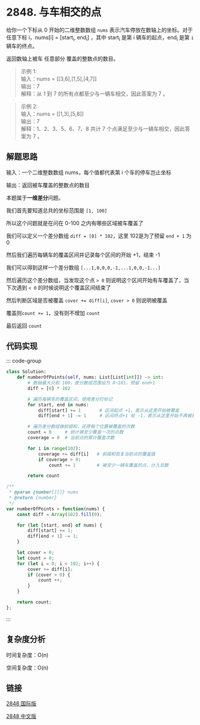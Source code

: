 # 2848. 与车相交的点 <Badge type="tip" text="Easy" />

给你一个下标从 0 开始的二维整数数组 `nums` 表示汽车停放在数轴上的坐标。对于任意下标 i，nums[i] = [start<sub>i</sub>, end<sub>i</sub>] ，其中 start<sub>i</sub> 是第 i 辆车的起点，end<sub>i</sub> 是第 `i` 辆车的终点。

返回数轴上被车 任意部分 覆盖的整数点的数目。

>示例 1:  
输入：nums = [[3,6],[1,5],[4,7]]  
输出：7  
解释：从 1 到 7 的所有点都至少与一辆车相交，因此答案为 7 。

>示例 2:  
输入：nums = [[1,3],[5,8]]  
输出：7  
解释：1、2、3、5、6、7、8 共计 7 个点满足至少与一辆车相交，因此答案为 7 。

## 解题思路
输入：一个二维整数数组 nums，每个值都代表第 i 个车的停车岂止坐标

输出：返回被车覆盖的整数点的数目

本题属于**一维差分**问题。

我们首先要知道总共的坐标范围是 `[1, 100]`

所以这个问题就是在问在 0-100 之内有哪些区域被车覆盖了

我们可以定义一个差分数组 `diff = [0] * 102`，这里 102是为了预留 `end + 1` 为 0

然后我们遍历每辆车的覆盖区间并记录每个区间的开始 +1，结束 -1

我们可以得到这样一个差分数组 `[...1,0,0,0,-1,...1,0,0,-1...]`

然后遍历这个差分数组，当发现这个点 `> 0` 则说明这个区间开始有车覆盖了，当下次遇到 `< 0` 的时候说明这个覆盖区间结束了

然后判断区域是否被覆盖 `cover += diff[i]`, `cover > 0` 则说明被覆盖

覆盖则`count += 1`，没有则不增加 `count`

最后返回 `count`

## 代码实现

::: code-group

```python
class Solution:
    def numberOfPoints(self, nums: List[List[int]]) -> int:
        # 数轴最大只到 100，差分数组范围设为 0~101，预留 end+1
        diff = [0] * 102

        # 遍历每辆车的覆盖区间，使用差分打标记
        for start, end in nums:
            diff[start] += 1       # 区间起点 +1，表示从这里开始被覆盖
            diff[end + 1] -= 1     # 区间终点+1 处 -1，表示从这里开始不再被覆盖

        # 遍历差分数组做前缀和，还原每个位置被覆盖的次数
        count = 0     # 统计被至少覆盖一次的点数
        coverage = 0  # 当前点的累计覆盖次数

        for i in range(102):
            coverage += diff[i]   # 前缀和恢复当前点的覆盖值
            if coverage > 0:
                count += 1        # 被至少一辆车覆盖的点，计入总数

        return count
```

```javascript
/**
 * @param {number[][]} nums
 * @return {number}
 */
var numberOfPoints = function(nums) {
    const diff = Array(102).fill(0);

    for (let [start, end] of nums) {
        diff[start] += 1;
        diff[end + 1] -= 1;
    }

    let cover = 0;
    let count = 0;
    for (let i = 0; i < 102; i++) {
        cover += diff[i];
        if (cover > 0) {
            count ++;
        }
    }

    return count;
};
```

:::

## 复杂度分析

时间复杂度：O(n)

空间复杂度：O(n)

## 链接

[2848 国际版](https://leetcode.com/problems/points-that-intersect-with-cars/description/)

[2848 中文版](https://leetcode.cn/problems/points-that-intersect-with-cars/description/)
